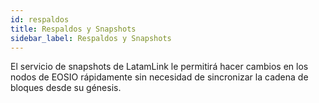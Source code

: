 ```yaml
---
id: respaldos
title: Respaldos y Snapshots 
sidebar_label: Respaldos y Snapshots
---
```


El servicio de snapshots de LatamLink le permitirá hacer cambios en los nodos de EOSIO rápidamente sin necesidad de sincronizar la cadena de bloques desde su génesis.
